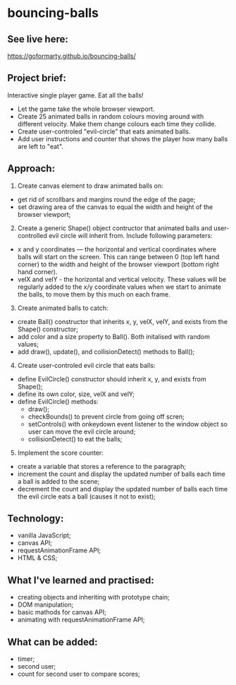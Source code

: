 # bouncing-balls

## See live here:
https://goformarty.github.io/bouncing-balls/

## Project brief:
Interactive single player game. Eat all the balls!

- Let the game take the whole browser viewport.
- Create 25 animated balls in random colours moving around with different velocity. Make them change colours each time they collide. 
- Create user-controled "evil-circle" that eats animated balls.
- Add user instructions and counter that shows the player how many balls are left to "eat".

## Approach:
1. Create canvas element to draw animated balls on:
- get rid of scrollbars and margins round the edge of the page;
- set drawing area of the canvas to equal the width and height of the browser viewport;

2. Create a generic Shape() object contructor that animated balls and user-controlled evil circle will inherit from. Include following parameters:
- x and y coordinates — the horizontal and vertical coordinates where balls will start on the screen. This can range between 0 (top left hand corner) to the width and height of the browser viewport (bottom right hand corner).
- velX and velY - the horizontal and vertical velocity. These values will be regularly added to the x/y coordinate values when we start to animate the balls, to move them by this much on each frame.

3. Create animated balls to catch:
  - create Ball() constructor that inherits x, y, velX, velY, and exists from the Shape() constructor;
  - add color and a size property to Ball(). Both initalised with random values;
  - add draw(), update(), and collisionDetect() methods to Ball();

4. Create user-controled evil circle that eats balls:
  - define EvilCircle() constructor should inherit x, y, and exists from Shape();
  - define its own color, size, velX and velY;
  - define EvilCircle() methods:
    - draw();
    - checkBounds() to prevent circle from going off scren;
    - setControls() with onkeydown event listener to the window object so user can move the evil circle around;
    - collisionDetect() to eat the balls;
    
5. Implement the score counter:
  - create a variable that stores a reference to the paragraph;
  - increment the count and display the updated number of balls each time a ball is added to the scene;
  - decrement the count and display the updated number of balls each time the evil circle eats a ball (causes it not to exist);
  
## Technology:
- vanilla JavaScript;
- canvas API;
- requestAnimationFrame API;
- HTML & CSS;

## What I've learned and practised: 
- creating objects and inheriting with prototype chain;
- DOM manipulation;
- basic mathods for canvas API;
- animating with requestAnimationFrame API;


## What can be added:
- timer;
- second user;
- count for second user to compare scores;

